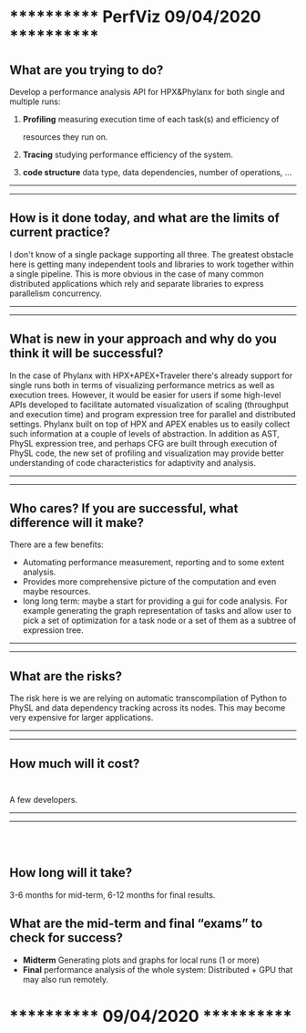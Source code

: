 # ********** PerfViz 09/04/2020 **********

## What are you trying to do?

Develop a performance analysis API for HPX&Phylanx for both single and multiple
runs:

1. **Profiling** measuring execution time of each task(s) and efficiency of

   resources they run on.

2. **Tracing** studying performance efficiency of the system.

3. **code structure** data type, data dependencies, number of operations, ...

---
---

## How is it done today, and what are the limits of current practice?

I don't know of a single package supporting all three. The greatest obstacle
here is getting many independent tools and libraries to work together within a
single pipeline. This is more obvious in the case of many common distributed
applications which rely and separate libraries to express parallelism
concurrency.

---
---

## What is new in your approach and why do you think it will be successful?
In the case of Phylanx with HPX+APEX+Traveler there's already support for single
runs both in terms of visualizing performance metrics as well as execution
trees. However, it would be easier for users if some high-level APIs developed
to facilitate automated visualization of scaling (throughput and execution time)
and program expression tree for parallel and distributed settings. Phylanx built
on top of HPX and APEX enables us to easily collect such information at a couple
of levels of abstraction. In addition as AST, PhySL expression tree, and perhaps
CFG are built through execution of PhySL code, the new set of profiling and
visualization may provide better understanding of code characteristics for
adaptivity and analysis.

---
---

## Who cares? If you are successful, what difference will it make?

There are a few benefits:

* Automating performance measurement, reporting and to some extent analysis.
* Provides more comprehensive picture of the computation and even maybe
  resources.
* long long term: maybe a start for providing a gui for code analysis. For
  example generating the graph representation of tasks and allow user to pick a
  set of optimization for a task node or a set of them as a subtree of
  expression tree.

---
---

## What are the risks?
The risk here is we are relying on automatic transcompilation of Python to PhySL
and data dependency tracking across its nodes.  This may become very expensive
for larger applications.

---
---

## How much will it cost?                                                                 
A few developers.

---
---
                                                                                                                                                                                     

## How long will it take?

3-6 months for mid-term, 6-12 months for final results. 

## What are the mid-term and final “exams” to check for success?
- **Midterm** Generating plots and graphs for local runs (1 or more)
- **Final** performance analysis of the whole system: Distributed + GPU that may
  also run remotely.

# ********** 09/04/2020 **********